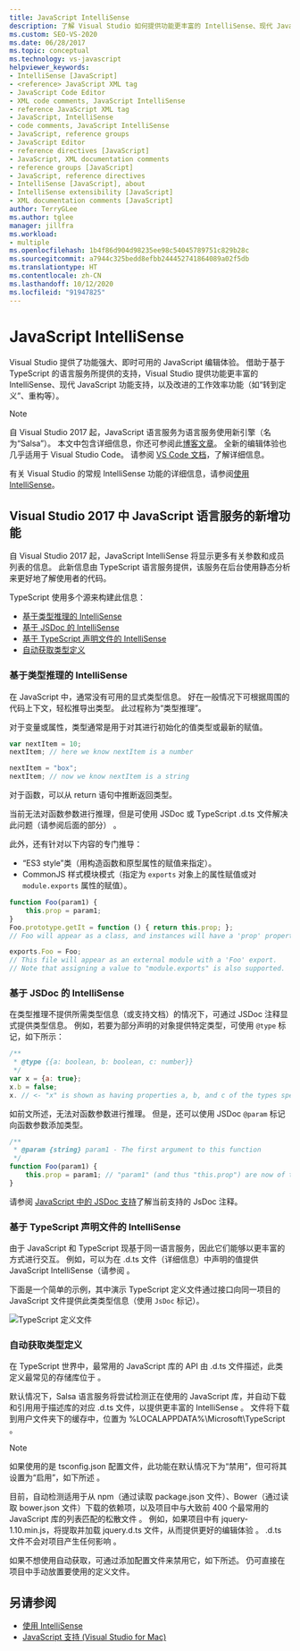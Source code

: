 ```yaml
---
title: JavaScript IntelliSense
description: 了解 Visual Studio 如何提供功能更丰富的 IntelliSense、现代 JavaScript 功能支持以及改进的工作效率功能。
ms.custom: SEO-VS-2020
ms.date: 06/28/2017
ms.topic: conceptual
ms.technology: vs-javascript
helpviewer_keywords:
- IntelliSense [JavaScript]
- <reference> JavaScript XML tag
- JavaScript Code Editor
- XML code comments, JavaScript IntelliSense
- reference JavaScript XML tag
- JavaScript, IntelliSense
- code comments, JavaScript IntelliSense
- JavaScript, reference groups
- JavaScript Editor
- reference directives [JavaScript]
- JavaScript, XML documentation comments
- reference groups [JavaScript]
- JavaScript, reference directives
- IntelliSense [JavaScript], about
- IntelliSense extensibility [JavaScript]
- XML documentation comments [JavaScript]
author: TerryGLee
ms.author: tglee
manager: jillfra
ms.workload:
- multiple
ms.openlocfilehash: 1b4f86d904d98235ee98c54045789751c829b28c
ms.sourcegitcommit: a7944c325bedd8efbb244452741864089a02f5db
ms.translationtype: HT
ms.contentlocale: zh-CN
ms.lasthandoff: 10/12/2020
ms.locfileid: "91947825"
---
```

# <a name="javascript-intellisense"></a>JavaScript IntelliSense

Visual Studio 提供了功能强大、即时可用的 JavaScript 编辑体验。 借助于基于 TypeScript 的语言服务所提供的支持，Visual Studio 提供功能更丰富的 IntelliSense、现代 JavaScript 功能支持，以及改进的工作效率功能（如“转到定义”、重构等）。

> [!NOTE]
> 自 Visual Studio 2017 起，JavaScript 语言服务为语言服务使用新引擎（名为“Salsa”）。 本文中包含详细信息，你还可参阅此[博客文章](https://devblogs.microsoft.com/visualstudio/previewing-salsa-javascript-language-service-visual-studio-15/)。 全新的编辑体验也几乎适用于 Visual Studio Code。 请参阅 [VS Code 文档](https://code.visualstudio.com/docs/languages/javascript)，了解详细信息。

有关 Visual Studio 的常规 IntelliSense 功能的详细信息，请参阅[使用 IntelliSense](../ide/using-intellisense.md)。

## <a name="whats-new-in-the-javascript-language-service-in-visual-studio-2017"></a>Visual Studio 2017 中 JavaScript 语言服务的新增功能

自 Visual Studio 2017 起，JavaScript IntelliSense 将显示更多有关参数和成员列表的信息。 此新信息由 TypeScript 语言服务提供，该服务在后台使用静态分析来更好地了解使用者的代码。

TypeScript 使用多个源来构建此信息：

- [基于类型推理的 IntelliSense](#TypeInference)
- [基于 JSDoc 的 IntelliSense](#JsDoc)
- [基于 TypeScript 声明文件的 IntelliSense](#TsDeclFiles)
- [自动获取类型定义](#Auto)

<a name="TypeInference"></a>

### <a name="intellisense-based-on-type-inference"></a>基于类型推理的 IntelliSense

在 JavaScript 中，通常没有可用的显式类型信息。 好在一般情况下可根据周围的代码上下文，轻松推导出类型。
此过程称为“类型推理”。

对于变量或属性，类型通常是用于对其进行初始化的值类型或最新的赋值。

```js
var nextItem = 10;
nextItem; // here we know nextItem is a number

nextItem = "box";
nextItem; // now we know nextItem is a string
```

对于函数，可以从 return 语句中推断返回类型。

当前无法对函数参数进行推理，但是可使用 JSDoc 或 TypeScript .d.ts 文件解决此问题（请参阅后面的部分）  。

此外，还有针对以下内容的专门推导：

- “ES3 style”类（用构造函数和原型属性的赋值来指定）。
- CommonJS 样式模块模式（指定为 `exports` 对象上的属性赋值或对 `module.exports` 属性的赋值）。

```js
function Foo(param1) {
    this.prop = param1;
}
Foo.prototype.getIt = function () { return this.prop; };
// Foo will appear as a class, and instances will have a 'prop' property and a 'getIt' method.

exports.Foo = Foo;
// This file will appear as an external module with a 'Foo' export.
// Note that assigning a value to "module.exports" is also supported.
```

<a name="JsDoc"></a>

### <a name="intellisense-based-on-jsdoc"></a>基于 JSDoc 的 IntelliSense

在类型推理不提供所需类型信息（或支持文档）的情况下，可通过 JSDoc 注释显式提供类型信息。  例如，若要为部分声明的对象提供特定类型，可使用 `@type` 标记，如下所示：

```js
/**
 * @type {{a: boolean, b: boolean, c: number}}
 */
var x = {a: true};
x.b = false;
x. // <- "x" is shown as having properties a, b, and c of the types specified
```

如前文所述，无法对函数参数进行推理。 但是，还可以使用 JSDoc `@param` 标记向函数参数添加类型。

```js
/**
 * @param {string} param1 - The first argument to this function
 */
function Foo(param1) {
    this.prop = param1; // "param1" (and thus "this.prop") are now of type "string".
}
```

请参阅 [JavaScript 中的 JSDoc 支持](https://github.com/Microsoft/TypeScript/wiki/JsDoc-support-in-JavaScript)了解当前支持的 JsDoc 注释。

<a name="TsDeclFiles"></a>
### <a name="intellisense-based-on-typescript-declaration-files"></a>基于 TypeScript 声明文件的 IntelliSense

由于 JavaScript 和 TypeScript 现基于同一语言服务，因此它们能够以更丰富的方式进行交互。 例如，可以为在 .d.ts 文件（详细信息）中声明的值提供 JavaScript IntelliSense（请参阅  。

下面是一个简单的示例，其中演示 TypeScript 定义文件通过接口向同一项目的 JavaScript 文件提供此类类型信息（使用 `JsDoc` 标记）。

![TypeScript 定义文件](https://raw.githubusercontent.com/wiki/Microsoft/TypeScript/images/decl1.png)

<a name="Auto"></a>
### <a name="automatic-acquisition-of-type-definitions"></a>自动获取类型定义

在 TypeScript 世界中，最常用的 JavaScript 库的 API 由 .d.ts 文件描述，此类定义最常见的存储库位于  。

默认情况下，Salsa 语言服务将尝试检测正在使用的 JavaScript 库，并自动下载和引用用于描述库的对应 .d.ts 文件，以提供更丰富的 IntelliSense  。 文件将下载到用户文件夹下的缓存中，位置为 %LOCALAPPDATA%\Microsoft\TypeScript  。

> [!NOTE]
> 如果使用的是 tsconfig.json 配置文件，此功能在默认情况下为“禁用”，但可将其设置为“启用”，如下所述  。

目前，自动检测适用于从 npm（通过读取 package.json 文件）、Bower（通过读取 bower.json 文件）下载的依赖项，以及项目中与大致前 400 个最常用的 JavaScript 库的列表匹配的松散文件  。 例如，如果项目中有 jquery-1.10.min.js，将提取并加载 jquery.d.ts 文件，从而提供更好的编辑体验  。 .d.ts 文件不会对项目产生任何影响  。

如果不想使用自动获取，可通过添加配置文件来禁用它，如下所述。 仍可直接在项目中手动放置要使用的定义文件。

## <a name="see-also"></a>另请参阅

- [使用 IntelliSense](../ide/using-intellisense.md)
- [JavaScript 支持 (Visual Studio for Mac)](/visualstudio/mac/javascript)
